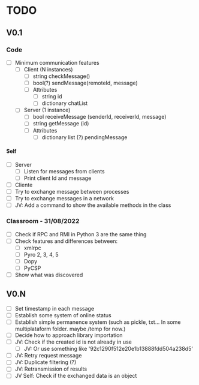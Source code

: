 # TODO

## V0.1

### Code

- [ ] Minimum communication features
  - [ ] Client (N instances)
    - [ ] string checkMessage()
    - [ ] bool(?) sendMessage(remoteId, message)
    - [ ] Attributes
      - [ ] string id
      - [ ] dictionary chatList
  - [ ] Server (1 instance)
    - [ ] bool receiveMessage (senderId, receiverId, message)
    - [ ] string getMessage (id)
    - [ ] Attributes
      - [ ] dictionary list (?) pendingMessage

#### Self

- [ ] Server
  - [ ] Listen for messages from clients
  - [ ] Print client Id and message
- [ ] Cliente
- [ ] Try to exchange message between processes
- [ ] Try to exchange messages in a network
- [ ] JV: Add a command to show the available methods in the class

### Classroom - 31/08/2022

- [ ] Check if RPC and RMI in Python 3 are the same thing
- [ ] Check features and differences between:
  - [ ] xmlrpc
  - [ ] Pyro 2, 3, 4, 5
  - [ ] Dopy
  - [ ] PyCSP

- [ ] Show what was discovered

## V0.N

- [ ] Set timestamp in each message
- [ ] Establish some system of online status
- [ ] Establish simple permanence system (such as pickle, txt... In some multiplataform folder. maybe /temp for now.)
- [ ] Decide how to approach library importation
- [ ] JV: Check if the created id is not already in use
  - [ ] JV: Or use something like '92c1290f512e20e1b13888fdd504a238d5'
- [ ] JV: Retry request message
- [ ] JV: Duplicate filtering (?)
- [ ] JV: Retransmission of results
- [ ] JV Self: Check if the exchanged data is an object
